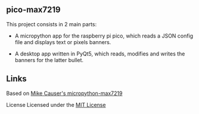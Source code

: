 ## pico-max7219

This project consists in 2  main parts:

* A micropython app for the raspberry pi pico, which reads a JSON config file and displays text or
pixels banners.

* A desktop app written in PyQt5, which reads, modifies and writes the banners for the latter bullet.

## Links
Based on [Mike Causer's micropython-max7219](https://github.com/mcauser/micropython-max7219)

License
Licensed under the  [MIT License](http://opensource.org/licenses/MIT)